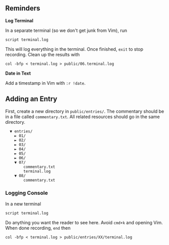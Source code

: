 ## Reminders

**Log Terminal**

In a separate terminal (so we don't get junk from Vim), run

```
script terminal.log
```

This will log everything in the terminal.  Once finished, `exit` to stop
recording.  Clean up the results with

```
col -bfp < terminal.log > public/06.terminal.log
```


**Date in Text**

Add a timestamp in Vim with `:r !date`.


## Adding an Entry

First, create a new directory in `public/entries/`.  The commentary should be in
a file called `commentary.txt`.  All related resources should go in the same
directory.

```
  ▼ entries/
    ► 01/
    ► 02/
    ► 03/
    ► 04/
    ► 05/
    ► 06/
    ▼ 07/
        commentary.txt
        terminal.log
    ▼ 08/
        commentary.txt
```

### Logging Console

In a new terminal

```
script terminal.log
```

Do anything you want the reader to see here.  Avoid `cmd+k` and opening Vim.
When done recording, `end` then

```
col -bfp < terminal.log > public/entries/XX/terminal.log
```
